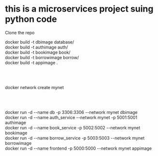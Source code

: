 # this is a microservices project suing python code


Clone the repo 

docker build -t dbimage database/ <br />
docker build -t authimage auth/ <br />
docker build -t bookimage book/ <br />
docker build -t borrowimage borrow/ <br />
docker build -t appimage . <br /> <br /> <br /> <br />


docker network create mynet <br /> <br /> <br /> <br />


docker run -d --name db -p 3306:3306 --network mynet dbimage <br />
docker run -d --name auth_service --network mynet  -p 5001:5001 authimage <br />
docker run -d --name book_service -p 5002:5002 --network mynet bookimage <br />
docker run -d --name borrow_service  -p 5003:5003 --network mynet borrowimage <br />
docker run -d --name frontend  -p 5000:5000 --network mynet  appimage <br /> 

 
